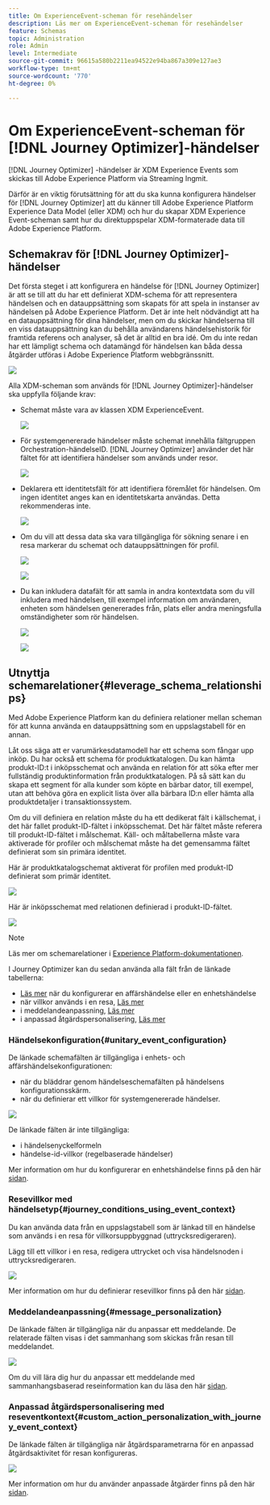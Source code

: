 ```yaml
---
title: Om ExperienceEvent-scheman för resehändelser
description: Läs mer om ExperienceEvent-scheman för resehändelser
feature: Schemas
topic: Administration
role: Admin
level: Intermediate
source-git-commit: 96615a580b2211ea94522e94ba867a309e127ae3
workflow-type: tm+mt
source-wordcount: '770'
ht-degree: 0%

---
```


# Om ExperienceEvent-scheman för [!DNL Journey Optimizer]-händelser

[!DNL Journey Optimizer] -händelser är XDM Experience Events som skickas till Adobe Experience Platform via Streaming Ingmit.

Därför är en viktig förutsättning för att du ska kunna konfigurera händelser för [!DNL Journey Optimizer] att du känner till Adobe Experience Platform Experience Data Model (eller XDM) och hur du skapar XDM Experience Event-scheman samt hur du direktuppspelar XDM-formaterade data till Adobe Experience Platform.

## Schemakrav för [!DNL Journey Optimizer]-händelser

Det första steget i att konfigurera en händelse för [!DNL Journey Optimizer] är att se till att du har ett definierat XDM-schema för att representera händelsen och en datauppsättning som skapats för att spela in instanser av händelsen på Adobe Experience Platform. Det är inte helt nödvändigt att ha en datauppsättning för dina händelser, men om du skickar händelserna till en viss datauppsättning kan du behålla användarens händelsehistorik för framtida referens och analyser, så det är alltid en bra idé. Om du inte redan har ett lämpligt schema och datamängd för händelsen kan båda dessa åtgärder utföras i Adobe Experience Platform webbgränssnitt.

![](../assets/schema1.png)

Alla XDM-scheman som används för [!DNL Journey Optimizer]-händelser ska uppfylla följande krav:

* Schemat måste vara av klassen XDM ExperienceEvent.

   ![](../assets/schema2.png)

* För systemgenererade händelser måste schemat innehålla fältgruppen Orchestration-händelseID. [!DNL Journey Optimizer] använder det här fältet för att identifiera händelser som används under resor.

   ![](../assets/schema3.png)

* Deklarera ett identitetsfält för att identifiera föremålet för händelsen. Om ingen identitet anges kan en identitetskarta användas. Detta rekommenderas inte.

   ![](../assets/schema4.png)

* Om du vill att dessa data ska vara tillgängliga för sökning senare i en resa markerar du schemat och datauppsättningen för profil.

   ![](../assets/schema5.png)

   ![](../assets/schema6.png)

* Du kan inkludera datafält för att samla in andra kontextdata som du vill inkludera med händelsen, till exempel information om användaren, enheten som händelsen genererades från, plats eller andra meningsfulla omständigheter som rör händelsen.

   ![](../assets/schema7.png)

   ![](../assets/schema8.png)

## Utnyttja schemarelationer{#leverage_schema_relationships}

Med Adobe Experience Platform kan du definiera relationer mellan scheman för att kunna använda en datauppsättning som en uppslagstabell för en annan.

Låt oss säga att er varumärkesdatamodell har ett schema som fångar upp inköp. Du har också ett schema för produktkatalogen. Du kan hämta produkt-ID:t i inköpsschemat och använda en relation för att söka efter mer fullständig produktinformation från produktkatalogen. På så sätt kan du skapa ett segment för alla kunder som köpte en bärbar dator, till exempel, utan att behöva göra en explicit lista över alla bärbara ID:n eller hämta alla produktdetaljer i transaktionssystem.

Om du vill definiera en relation måste du ha ett dedikerat fält i källschemat, i det här fallet produkt-ID-fältet i inköpsschemat. Det här fältet måste referera till produkt-ID-fältet i målschemat. Käll- och måltabellerna måste vara aktiverade för profiler och målschemat måste ha det gemensamma fältet definierat som sin primära identitet.

Här är produktkatalogschemat aktiverat för profilen med produkt-ID definierat som primär identitet.

![](../assets/schema9.png)

Här är inköpsschemat med relationen definierad i produkt-ID-fältet.

![](../assets/schema10.png)

>[!NOTE]
>
>Läs mer om schemarelationer i [Experience Platform-dokumentationen](https://experienceleague.adobe.com/docs/platform-learn/tutorials/schemas/configure-relationships-between-schemas.html?lang=en).

I Journey Optimizer kan du sedan använda alla fält från de länkade tabellerna:

* [Läs mer](../event/experience-event-schema.md#unitary_event_configuration) när du konfigurerar en affärshändelse eller en enhetshändelse
* när villkor används i en resa, [Läs mer](../event/experience-event-schema.md#journey_conditions_using_event_context)
* i meddelandeanpassning, [Läs mer](../event/experience-event-schema.md#message_personalization)
* i anpassad åtgärdspersonalisering, [Läs mer](../event/experience-event-schema.md#custom_action_personalization_with_journey_event_context)

### Händelsekonfiguration{#unitary_event_configuration}

De länkade schemafälten är tillgängliga i enhets- och affärshändelsekonfigurationen:

* när du bläddrar genom händelseschemafälten på händelsens konfigurationsskärm.
* när du definierar ett villkor för systemgenererade händelser.

![](../assets/schema11.png)

De länkade fälten är inte tillgängliga:

* i händelsenyckelformeln
* händelse-id-villkor (regelbaserade händelser)

Mer information om hur du konfigurerar en enhetshändelse finns på den här [sidan](../event/about-creating.md).

### Resevillkor med händelsetyp{#journey_conditions_using_event_context}

Du kan använda data från en uppslagstabell som är länkad till en händelse som används i en resa för villkorsuppbyggnad (uttrycksredigeraren).

Lägg till ett villkor i en resa, redigera uttrycket och visa händelsnoden i uttrycksredigeraren.

![](../assets/schema12.png)

Mer information om hur du definierar resevillkor finns på den här [sidan](../building-journeys/condition-activity.md).

### Meddelandeanpassning{#message_personalization}

De länkade fälten är tillgängliga när du anpassar ett meddelande. De relaterade fälten visas i det sammanhang som skickas från resan till meddelandet.

![](../assets/schema14.png)

Om du vill lära dig hur du anpassar ett meddelande med sammanhangsbaserad reseinformation kan du läsa den här [sidan](../personalization/personalization-use-case.md).

### Anpassad åtgärdspersonalisering med reseventkontext{#custom_action_personalization_with_journey_event_context}

De länkade fälten är tillgängliga när åtgärdsparametrarna för en anpassad åtgärdsaktivitet för resan konfigureras.

![](../assets/schema13.png)

Mer information om hur du använder anpassade åtgärder finns på den här [sidan](../building-journeys/using-custom-actions.md).
